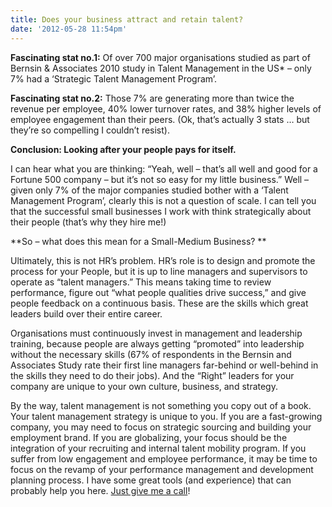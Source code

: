 ```yaml
---
title: Does your business attract and retain talent?
date: '2012-05-28 11:54pm'
---
```

**Fascinating stat no.1:** Of over 700 major organisations studied as part of Bernsin & Associates 2010 study in Talent Management in the US* – only 7% had a ‘Strategic Talent Management Program’.

**Fascinating stat no.2:** Those 7% are generating more than twice the revenue per employee, 40% lower turnover rates, and 38% higher levels of employee engagement than their peers. (Ok, that’s actually 3 stats … but they’re so compelling I couldn’t resist).

**Conclusion: Looking after your people pays for itself.** 

I can hear what you are thinking: “Yeah, well – that’s all well and good for a Fortune 500 company – but it’s not so easy for my little business.” Well – given only 7% of the major companies studied bother with a ‘Talent Management Program’, clearly this is not a question of scale. I can tell you that the successful small businesses I work with think strategically about their people (that’s why they hire me!)

**So – what does this mean for a Small-Medium Business?  **

Ultimately, this is not HR’s problem. HR’s role is to design and promote the process for your People, but it is up to line managers and supervisors to operate as “talent managers.” This means taking time to review performance, figure out “what people qualities drive success,” and give people feedback on a continuous basis. These are the skills which great leaders build over their entire career.  

Organisations must continuously invest in management and leadership training, because people are always getting “promoted” into leadership without the necessary skills (67% of respondents in the Bernsin and Associates Study rate their first line managers far-behind or well-behind in the skills they need to do their jobs). And the “Right” leaders for your company are unique to your own culture, business, and strategy.

By the way, talent management is not something you copy out of a book. Your talent management strategy is unique to you. If you are a fast-growing company, you may need to focus on strategic sourcing and building your employment brand. If you are globalizing, your focus should be the integration of your recruiting and internal talent mobility program. If you suffer from low engagement and employee performance, it may be time to focus on the revamp of your performance management and development planning process.  I have some great tools (and experience) that can probably help you here. [Just give me a call](/contact)!
